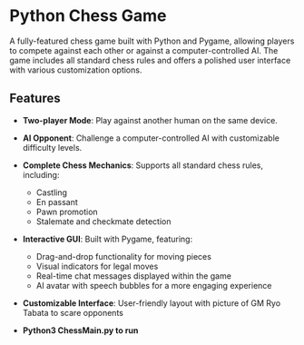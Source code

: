 # Python Chess Game

A fully-featured chess game built with Python and Pygame, allowing players to compete against each other or against a computer-controlled AI. The game includes all standard chess rules and offers a polished user interface with various customization options.

## Features

- **Two-player Mode**: Play against another human on the same device.
- **AI Opponent**: Challenge a computer-controlled AI with customizable difficulty levels.
- **Complete Chess Mechanics**: Supports all standard chess rules, including:
  - Castling
  - En passant
  - Pawn promotion
  - Stalemate and checkmate detection
- **Interactive GUI**: Built with Pygame, featuring:
  - Drag-and-drop functionality for moving pieces
  - Visual indicators for legal moves
  - Real-time chat messages displayed within the game
  - AI avatar with speech bubbles for a more engaging experience
- **Customizable Interface**: User-friendly layout with picture of GM Ryo Tabata to scare opponents

- **Python3 ChessMain.py to run**
